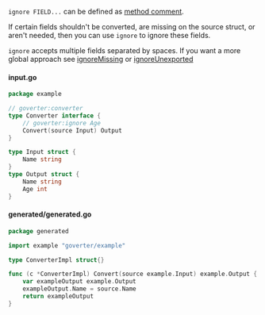 `ignore FIELD...` can be defined as [method comment](config/define.md#method).

If certain fields shouldn't be converted, are missing on the source struct, or
aren't needed, then you can use `ignore` to ignore these fields.

`ignore` accepts multiple fields separated by spaces. If you want a more global
approach see [ignoreMissing](config/ignoreMissing.md) or
[ignoreUnexported](config/ignoreUnexported.md)


<!-- tabs:start -->

#### **input.go**

```go
package example

// goverter:converter
type Converter interface {
    // goverter:ignore Age
    Convert(source Input) Output
}

type Input struct {
    Name string
}
type Output struct {
    Name string
    Age int
}
```

#### **generated/generated.go**

```go
package generated

import example "goverter/example"

type ConverterImpl struct{}

func (c *ConverterImpl) Convert(source example.Input) example.Output {
	var exampleOutput example.Output
	exampleOutput.Name = source.Name
	return exampleOutput
}
```

<!-- tabs:end -->
